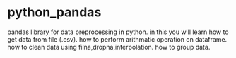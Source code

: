 # python_pandas
pandas library for data preprocessing in python.
in this you will learn how to get data from file (.csv).
how to perform arithmatic operation on dataframe.
how to clean data using filna,dropna,interpolation.
how to group data.
